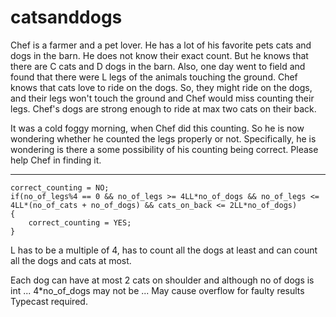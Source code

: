 # catsanddogs
Chef is a farmer and a pet lover. He has a lot of his favorite pets cats and dogs in the barn. He does not know their exact count. 
But he knows that there are C cats and D dogs in the barn. 
Also, one day went to field and found that there were L legs of the animals touching the ground. Chef knows that cats love to ride on the dogs. 
So, they might ride on the dogs, and their legs won't touch the ground and Chef would miss counting their legs. 
Chef's dogs are strong enough to ride at max two cats on their back.

It was a cold foggy morning, when Chef did this counting. So he is now wondering whether he counted the legs properly or not. 
Specifically, he is wondering is there a some possibility of his counting being correct. Please help Chef in finding it.

-------------------------------------------------------------------------------------------------------------------------------------

    correct_counting = NO;
    if(no_of_legs%4 == 0 && no_of_legs >= 4LL*no_of_dogs && no_of_legs <= 4LL*(no_of_cats + no_of_dogs) && cats_on_back <= 2LL*no_of_dogs)
    {
        correct_counting = YES;
    }

L has to be a multiple of 4, has to count all the dogs at least and can count all the dogs and cats at most.

Each dog can have at most 2 cats on shoulder and although no of dogs is int ... 4*no_of_dogs may not be ... May cause overflow for faulty results
Typecast required.
